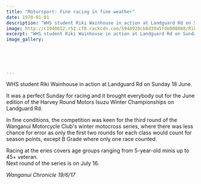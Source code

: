 ```yaml
---
title: "Motorsport: Fine racing in fine weather"
date: 1970-01-01
description: "WHS student Riki Wainhouse in action at Landguard Rd on Sunday 18 June..."
image: http://c1940652.r52.cf0.rackcdn.com/5948920cb8d39a5fde000088/Riki-Wainhouse-chron-19-June.jpg
excerpt: "WHS student Riki Wainhouse in action at Landguard Rd on Sunday 18 June."
image_gallery:
    
    
    
    
    
---
```


<p><span>WHS student Riki Wainhouse in action at Landguard Rd on Sunday 18 June.</span></p>
<p class="element element-paragraph">It was a perfect Sunday for racing and it brought everybody out for the June edition of the Harvey Round Motors Isuzu Winter Championships on Landguard Rd.</p>
<p class="element element-paragraph">In fine conditions, the competition was keen for the third round of the Wanganui Motorcycle Club's winter motocross series, where there was less chance for error as only the first two rounds for each class would count for season points, except B Grade where only one race counted.</p>
<p class="element element-paragraph">Racing at the eries covers age groups ranging from 5-year-old minis up to 45+ veteran.<br />Next round of the series is on July 16.</p>
<p class="element element-paragraph"><em>Wanganui Chronicle 19/6/17</em></p>

